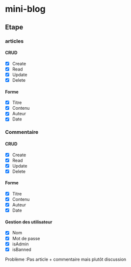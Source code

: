# mini-blog 

## Etape 
### articles 
#### CRUD 
- [x] Create
- [x] Read
- [x] Update 
- [x] Delete
#### Forme 
- [x] Titre
- [x] Contenu 
- [x] Auteur
- [X] Date

### Commentaire 
#### CRUD 
- [x] Create
- [x] Read
- [x] Update 
- [x] Delete
#### Forme 
- [x] Titre
- [x] Contenu 
- [x] Auteur
- [X] Date
#### Gestion des utilisateur
- [x] Nom 
- [x] Mot de passe 
- [x] isAdmin 
- [x] isBanned 

Problème :Pas article + commentaire mais plutôt discussion
  
  
